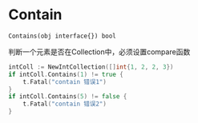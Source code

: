 # Contain

`Contains(obj interface{}) bool`

判断一个元素是否在Collection中，必须设置compare函数

```go
intColl := NewIntCollection([]int{1, 2, 2, 3})
if intColl.Contains(1) != true {
    t.Fatal("contain 错误1")
}
if intColl.Contains(5) != false {
    t.Fatal("contain 错误2")
}
```
